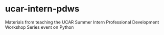 # ucar-intern-pdws
Materials from teaching the UCAR Summer Intern Professional Development Workshop Series event on Python
